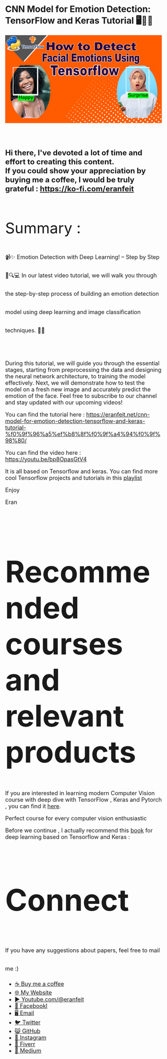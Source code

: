 # CNN Model for Emotion Detection: TensorFlow and Keras Tutorial 🖥️🤔😀

<p align="center">
  <img width="800" src="Tensorflow facial emotions.jpg" "image">
</p>

##
<br/><br/> 

**<font size="5">Hi there,
I've devoted a lot of time and effort to creating this content. <br/> 
If you could show your appreciation by buying me a coffee, I would be truly grateful : https://ko-fi.com/eranfeit**

<br/><br/>
<font size= "7" >
Summary : <br/>

<font size= "4" >
📹✨ Emotion Detection with Deep Learning! – Step by Step 🌟🔍💻
In our latest video tutorial, we will walk you through the step-by-step process of building an emotion detection model using deep learning and image classification techniques. 🤖📸
<br/><br/> 

During this tutorial, we will guide you through the essential stages, starting from preprocessing the data and designing the neural network architecture, to training the model effectively.
Next, we will demonstrate how to test the model on a fresh new image and accurately predict the emotion of the face.
Feel free to subscribe to our channel and stay updated with our upcoming videos!

You can find the tutorial here : https://eranfeit.net/cnn-model-for-emotion-detection-tensorflow-and-keras-tutorial-%f0%9f%96%a5%ef%b8%8f%f0%9f%a4%94%f0%9f%98%80/

You can find the video here : https://youtu.be/bp8OpasGtV4

It is all based on Tensorflow and keras.
You can find more cool Tensorflow projects and tutorials in this [playlist](https://youtube.com/playlist?list=PLdkryDe59y4Ze9_12JhWu3cs-lOGYwYeD)

Enjoy

Eran
<br/><br/> 

</font>

# Recommended courses and relevant products 
<font size= "4" >

If you are interested in learning modern Computer Vision course with deep dive with TensorFlow , Keras and Pytorch , you can find it [here](http://bit.ly/3HeDy1V).

Perfect course for every computer vision enthusiastic

Before we continue , I actually recommend this [book](https://amzn.to/3STWZ2N) for deep learning based on Tensorflow and Keras : 


</font>

# Connect

<font size= "4" >
If you have any suggestions about papers, feel free to mail me :)

- [☕ Buy me a coffee](https://ko-fi.com/eranfeit)
- [🌐 My Website](https://eranfeit.net)
- [▶️ Youtube.com/@eranfeit](https://www.youtube.com/channel/UCTiWJJhaH6BviSWKLJUM9sg)
- [🐙 Facebookl](https://www.facebook.com/groups/3080601358933585)
- [🖥️ Email](mailto:feitgemel@gmail.com)
- [🐦 Twitter](https://twitter.com/eran_feit )
- [😸 GitHub](https://github.com/feitgemel)
- [📸 Instagram](https://www.instagram.com/eran_feit/)
- [🤝 Fiverr ](https://www.fiverr.com/s/mB3Pbb)
- [📝 Medium ](https://medium.com/@feitgemel)


</font>

